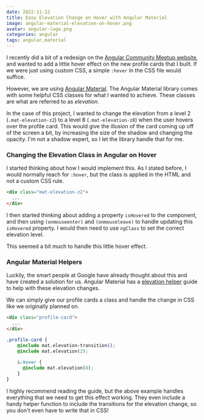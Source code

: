 ```yaml
---
date: 2022-11-22
title: Easy Elevation Change on Hover with Angular Material
image: angular-material-elevation-on-hover.png
avatar: angular-logo.png
categories: angular
tags: angular,material
---
```


I recently did a bit of a redesign on the 
[Angular Community Meetup website](https://angularcommunity.net), and wanted
to add a little hover effect on the new profile cards that I built.  If we
were just using custom CSS, a simple `:hover` in the CSS file would suffice.

However, we are using [Angular Material](https://material.angular.io/).  The 
Angular Material library comes with some helpful CSS classes for what I wanted to 
achieve.  These classes are what are referred to as _elevation_.  

In the case of this project, I wanted to change the elevation from a level 2
(`.mat-elevation-z2`) to a level 8 (`.mat-elevation-z8`) when the user hovers
over the profile card.  This would give the illusion of the card coming up off
of the screen a bit, by increasing the size of the shadow and changing the opacity.
I'm not a shadow expert, so I let the library handle that for me.

### Changing the Elevation Class in Angular on Hover

I started thinking about how I would implement this.  As I stated before, I would
normally reach for `:hover`, but the class is applied in the HTML and not a custom
CSS rule.

```html
<div class="mat-elevation-z2">
  ...
</div>
```

I then started thinking about adding a property `isHovered` to the component, and then 
using `(onmouseenter)` and `(onmouseleave)` to handle updating this `isHovered` 
property.  I would then need to use `ngClass` to set the correct elevation level.

This seemed a bit much to handle this little hover effect.

### Angular Material Helpers

Luckily, the smart people at Google have already thought about this and have created
a solution for us.  Angular Material has a 
[elevation helper](https://material.angular.io/guide/elevation) guide to help with 
these elevation changes.

We can simply give our profile cards a class and handle the change in CSS like we
originally planned on.

```html
<div class="profile-card">
  ...
</div>
```

```css
.profile-card {
    @include mat.elevation-transition();
    @include mat.elevation(2);
    
    &:hover {
      @include mat.elevation(8);
    }
}
```

I highly recommend reading the guide, but the above example handles everything that
we need to get this effect working.  They even include a handy helper function
to include the transitions for the elevation change, so you don't even have to write
that in CSS!
